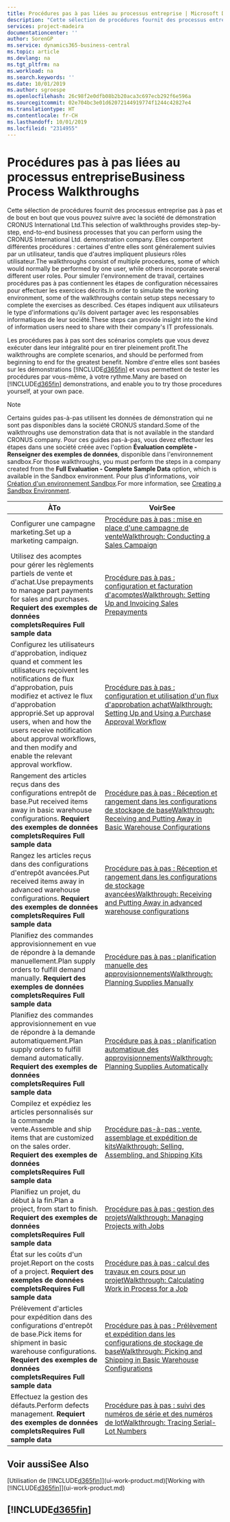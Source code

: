 ```yaml
---
title: Procédures pas à pas liées au processus entreprise | Microsoft Docs
description: "Cette sélection de procédures fournit des processus entreprise pas à pas et de bout en bout que vous pouvez suivre avec la société de démonstration CRONUS International Ltd. Elles comportent différentes procédures : certaines d'entre elles sont généralement suivies par un utilisateur, tandis que d'autres impliquent plusieurs rôles utilisateur. Pour simuler l'environnement de travail, certaines procédures pas à pas contiennent les étapes de configuration nécessaires pour effectuer les exercices décrits. Ces étapes indiquent aux utilisateurs le type d'informations qu'ils doivent partager avec les responsables informatiques de leur société."
services: project-madeira
documentationcenter: ''
author: SorenGP
ms.service: dynamics365-business-central
ms.topic: article
ms.devlang: na
ms.tgt_pltfrm: na
ms.workload: na
ms.search.keywords: ''
ms.date: 10/01/2019
ms.author: sgroespe
ms.openlocfilehash: 26c98f2e0dfb08b2b20aca3c697ecb292f6e596a
ms.sourcegitcommit: 02e704bc3e01d62072144919774f1244c42827e4
ms.translationtype: HT
ms.contentlocale: fr-CH
ms.lasthandoff: 10/01/2019
ms.locfileid: "2314955"
---
```

# <a name="business-process-walkthroughs"></a><span data-ttu-id="74c43-106">Procédures pas à pas liées au processus entreprise</span><span class="sxs-lookup"><span data-stu-id="74c43-106">Business Process Walkthroughs</span></span>
<span data-ttu-id="74c43-107">Cette sélection de procédures fournit des processus entreprise pas à pas et de bout en bout que vous pouvez suivre avec la société de démonstration CRONUS International Ltd.</span><span class="sxs-lookup"><span data-stu-id="74c43-107">This selection of walkthroughs provides step-by-step, end-to-end business processes that you can perform using the CRONUS International Ltd. demonstration company.</span></span> <span data-ttu-id="74c43-108">Elles comportent différentes procédures : certaines d'entre elles sont généralement suivies par un utilisateur, tandis que d'autres impliquent plusieurs rôles utilisateur.</span><span class="sxs-lookup"><span data-stu-id="74c43-108">The walkthroughs consist of multiple procedures, some of which would normally be performed by one user, while others incorporate several different user roles.</span></span> <span data-ttu-id="74c43-109">Pour simuler l'environnement de travail, certaines procédures pas à pas contiennent les étapes de configuration nécessaires pour effectuer les exercices décrits.</span><span class="sxs-lookup"><span data-stu-id="74c43-109">In order to simulate the working environment, some of the walkthroughs contain setup steps necessary to complete the exercises as described.</span></span> <span data-ttu-id="74c43-110">Ces étapes indiquent aux utilisateurs le type d'informations qu'ils doivent partager avec les responsables informatiques de leur société.</span><span class="sxs-lookup"><span data-stu-id="74c43-110">These steps can provide insight into the kind of information users need to share with their company's IT professionals.</span></span>  

 <span data-ttu-id="74c43-111">Les procédures pas à pas sont des scénarios complets que vous devez exécuter dans leur intégralité pour en tirer pleinement profit.</span><span class="sxs-lookup"><span data-stu-id="74c43-111">The walkthroughs are complete scenarios, and should be performed from beginning to end for the greatest benefit.</span></span> <span data-ttu-id="74c43-112">Nombre d'entre elles sont basées sur les démonstrations [!INCLUDE[d365fin](includes/d365fin_md.md)] et vous permettent de tester les procédures par vous-même, à votre rythme.</span><span class="sxs-lookup"><span data-stu-id="74c43-112">Many are based on [!INCLUDE[d365fin](includes/d365fin_md.md)] demonstrations, and enable you to try those procedures yourself, at your own pace.</span></span>  

> [!NOTE]
> <span data-ttu-id="74c43-113">Certains guides pas-à-pas utilisent les données de démonstration qui ne sont pas disponibles dans la société CRONUS standard.</span><span class="sxs-lookup"><span data-stu-id="74c43-113">Some of the walkthroughs use demonstration data that is not available in the standard CRONUS company.</span></span> <span data-ttu-id="74c43-114">Pour ces guides pas-à-pas, vous devez effectuer les étapes dans une société créée avec l'option **Évaluation complète - Renseigner des exemples de données**, disponible dans l'environnement sandbox.</span><span class="sxs-lookup"><span data-stu-id="74c43-114">For those walkthroughs, you must perform the steps in a company created from the **Full Evaluation - Complete Sample Data** option, which is available in the Sandbox environment.</span></span> <span data-ttu-id="74c43-115">Pour plus d’informations, voir [Création d'un environnement Sandbox](across-how-create-sandbox-environment.md).</span><span class="sxs-lookup"><span data-stu-id="74c43-115">For more information, see [Creating a Sandbox Environment](across-how-create-sandbox-environment.md).</span></span>

|<span data-ttu-id="74c43-116">À</span><span class="sxs-lookup"><span data-stu-id="74c43-116">To</span></span>|<span data-ttu-id="74c43-117">Voir</span><span class="sxs-lookup"><span data-stu-id="74c43-117">See</span></span>|  
|--------|---------|  
|<span data-ttu-id="74c43-118">Configurer une campagne marketing.</span><span class="sxs-lookup"><span data-stu-id="74c43-118">Set up a marketing campaign.</span></span>|[<span data-ttu-id="74c43-119">Procédure pas à pas : mise en place d'une campagne de vente</span><span class="sxs-lookup"><span data-stu-id="74c43-119">Walkthrough: Conducting a Sales Campaign</span></span>](walkthrough-conducting-a-sales-campaign.md)|  
|<span data-ttu-id="74c43-120">Utilisez des acomptes pour gérer les règlements partiels de vente et d'achat.</span><span class="sxs-lookup"><span data-stu-id="74c43-120">Use prepayments to manage part payments for sales and purchases.</span></span> <span data-ttu-id="74c43-121">**Requiert des exemples de données complets**</span><span class="sxs-lookup"><span data-stu-id="74c43-121">**Requires Full sample data**</span></span> |[<span data-ttu-id="74c43-122">Procédure pas à pas : configuration et facturation d'acomptes</span><span class="sxs-lookup"><span data-stu-id="74c43-122">Walkthrough: Setting Up and Invoicing Sales Prepayments</span></span>](walkthrough-setting-up-and-invoicing-sales-prepayments.md)|  
|<span data-ttu-id="74c43-123">Configurez les utilisateurs d'approbation, indiquez quand et comment les utilisateurs reçoivent les notifications de flux d'approbation, puis modifiez et activez le flux d'approbation approprié.</span><span class="sxs-lookup"><span data-stu-id="74c43-123">Set up approval users, when and how the users receive notification about approval workflows, and then modify and enable the relevant approval workflow.</span></span>|[<span data-ttu-id="74c43-124">Procédure pas à pas : configuration et utilisation d'un flux d'approbation achat</span><span class="sxs-lookup"><span data-stu-id="74c43-124">Walkthrough: Setting Up and Using a Purchase Approval Workflow</span></span>](walkthrough-setting-up-and-using-a-purchase-approval-workflow.md)|  
|<span data-ttu-id="74c43-125">Rangement des articles reçus dans des configurations entrepôt de base.</span><span class="sxs-lookup"><span data-stu-id="74c43-125">Put received items away in basic warehouse configurations.</span></span> <span data-ttu-id="74c43-126">**Requiert des exemples de données complets**</span><span class="sxs-lookup"><span data-stu-id="74c43-126">**Requires Full sample data**</span></span>|[<span data-ttu-id="74c43-127">Procédure pas à pas : Réception et rangement dans les configurations de stockage de base</span><span class="sxs-lookup"><span data-stu-id="74c43-127">Walkthrough: Receiving and Putting Away in Basic Warehouse Configurations</span></span>](walkthrough-receiving-and-putting-away-in-basic-warehousing.md)|  
|<span data-ttu-id="74c43-128">Rangez les articles reçus dans des configurations d'entrepôt avancées.</span><span class="sxs-lookup"><span data-stu-id="74c43-128">Put received items away in advanced warehouse configurations.</span></span> <span data-ttu-id="74c43-129">**Requiert des exemples de données complets**</span><span class="sxs-lookup"><span data-stu-id="74c43-129">**Requires Full sample data**</span></span>|[<span data-ttu-id="74c43-130">Procédure pas à pas : Réception et rangement dans les configurations de stockage avancées</span><span class="sxs-lookup"><span data-stu-id="74c43-130">Walkthrough: Receiving and Putting Away in advanced warehouse configurations</span></span>](walkthrough-receiving-and-putting-away-in-advanced-warehousing.md)|  
|<span data-ttu-id="74c43-131">Planifiez des commandes approvisionnement en vue de répondre à la demande manuellement.</span><span class="sxs-lookup"><span data-stu-id="74c43-131">Plan supply orders to fulfill demand manually.</span></span> <span data-ttu-id="74c43-132">**Requiert des exemples de données complets**</span><span class="sxs-lookup"><span data-stu-id="74c43-132">**Requires Full sample data**</span></span>|[<span data-ttu-id="74c43-133">Procédure pas à pas : planification manuelle des approvisionnements</span><span class="sxs-lookup"><span data-stu-id="74c43-133">Walkthrough: Planning Supplies Manually</span></span>](walkthrough-planning-supplies-manually.md)|  
|<span data-ttu-id="74c43-134">Planifiez des commandes approvisionnement en vue de répondre à la demande automatiquement.</span><span class="sxs-lookup"><span data-stu-id="74c43-134">Plan supply orders to fulfill demand automatically.</span></span> <span data-ttu-id="74c43-135">**Requiert des exemples de données complets**</span><span class="sxs-lookup"><span data-stu-id="74c43-135">**Requires Full sample data**</span></span>|[<span data-ttu-id="74c43-136">Procédure pas à pas : planification automatique des approvisionnements</span><span class="sxs-lookup"><span data-stu-id="74c43-136">Walkthrough: Planning Supplies Automatically</span></span>](walkthrough-planning-supplies-automatically.md)|  
|<span data-ttu-id="74c43-137">Compilez et expédiez les articles personnalisés sur la commande vente.</span><span class="sxs-lookup"><span data-stu-id="74c43-137">Assemble and ship items that are customized on the sales order.</span></span> <span data-ttu-id="74c43-138">**Requiert des exemples de données complets**</span><span class="sxs-lookup"><span data-stu-id="74c43-138">**Requires Full sample data**</span></span>|[<span data-ttu-id="74c43-139">Procédure pas-à-pas : vente, assemblage et expédition de kits</span><span class="sxs-lookup"><span data-stu-id="74c43-139">Walkthrough: Selling, Assembling, and Shipping Kits</span></span>](walkthrough-selling-assembling-and-shipping-kits.md)|  
|<span data-ttu-id="74c43-140">Planifiez un projet, du début à la fin.</span><span class="sxs-lookup"><span data-stu-id="74c43-140">Plan a project, from start to finish.</span></span> <span data-ttu-id="74c43-141">**Requiert des exemples de données complets**</span><span class="sxs-lookup"><span data-stu-id="74c43-141">**Requires Full sample data**</span></span>|[<span data-ttu-id="74c43-142">Procédure pas à pas : gestion des projets</span><span class="sxs-lookup"><span data-stu-id="74c43-142">Walkthrough: Managing Projects with Jobs</span></span>](walkthrough-managing-projects-with-jobs.md)|  
|<span data-ttu-id="74c43-143">État sur les coûts d'un projet.</span><span class="sxs-lookup"><span data-stu-id="74c43-143">Report on the costs of a project.</span></span> <span data-ttu-id="74c43-144">**Requiert des exemples de données complets**</span><span class="sxs-lookup"><span data-stu-id="74c43-144">**Requires Full sample data**</span></span>|[<span data-ttu-id="74c43-145">Procédure pas à pas : calcul des travaux en cours pour un projet</span><span class="sxs-lookup"><span data-stu-id="74c43-145">Walkthrough: Calculating Work in Process for a Job</span></span>](walkthrough-calculating-work-in-process-for-a-job.md)|  
|<span data-ttu-id="74c43-146">Prélèvement d'articles pour expédition dans des configurations d'entrepôt de base.</span><span class="sxs-lookup"><span data-stu-id="74c43-146">Pick items for shipment in basic warehouse configurations.</span></span> <span data-ttu-id="74c43-147">**Requiert des exemples de données complets**</span><span class="sxs-lookup"><span data-stu-id="74c43-147">**Requires Full sample data**</span></span>|[<span data-ttu-id="74c43-148">Procédure pas à pas : Prélèvement et expédition dans les configurations de stockage de base</span><span class="sxs-lookup"><span data-stu-id="74c43-148">Walkthrough: Picking and Shipping in Basic Warehouse Configurations</span></span>](walkthrough-picking-and-shipping-in-basic-warehousing.md)|  
|<span data-ttu-id="74c43-149">Effectuez la gestion des défauts.</span><span class="sxs-lookup"><span data-stu-id="74c43-149">Perform defects management.</span></span> <span data-ttu-id="74c43-150">**Requiert des exemples de données complets**</span><span class="sxs-lookup"><span data-stu-id="74c43-150">**Requires Full sample data**</span></span>|[<span data-ttu-id="74c43-151">Procédure pas à pas : suivi des numéros de série et des numéros de lot</span><span class="sxs-lookup"><span data-stu-id="74c43-151">Walkthrough: Tracing Serial-Lot Numbers</span></span>](walkthrough-tracing-serial-lot-numbers.md)|  

## <a name="see-also"></a><span data-ttu-id="74c43-152">Voir aussi</span><span class="sxs-lookup"><span data-stu-id="74c43-152">See Also</span></span>
<span data-ttu-id="74c43-153">[Utilisation de [!INCLUDE[d365fin](includes/d365fin_md.md)]](ui-work-product.md)</span><span class="sxs-lookup"><span data-stu-id="74c43-153">[Working with [!INCLUDE[d365fin](includes/d365fin_md.md)]](ui-work-product.md)</span></span>  

## [!INCLUDE[d365fin](includes/free_trial_md.md)]  
